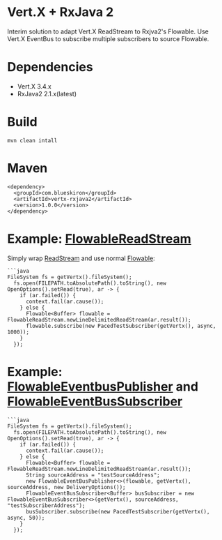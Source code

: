 # Vert.X + RxJava 2
Interim solution to adapt Vert.X ReadStream to Rxjva2's Flowable. Use Vert.X EventBus to subscribe multiple subscribers to source Flowable.

# Dependencies

 * Vert.X 3.4.x
 * RxJava2 2.1.x(latest)

# Build

    mvn clean intall

# Maven
    <dependency>
      <groupId>com.blueskiron</groupId>
      <artifactId>vertx-rxjava2</artifactId>
      <version>1.0.0</version>
    </dependency>

# Example: [FlowableReadStream](https://github.com/jurajzachar/vertx-rxjava2/blob/master/src/main/java/com/blueskiron/vertx/rxjava2/FlowableReadStream.java)
Simply wrap [ReadStream](http://reactivex.io/RxJava/2.x/javadoc/) and use normal [Flowable](http://reactivex.io/RxJava/2.x/javadoc/):

    ```java
    FileSystem fs = getVertx().fileSystem();
      fs.open(FILEPATH.toAbsolutePath().toString(), new OpenOptions().setRead(true), ar -> {
        if (ar.failed()) {
          context.fail(ar.cause());
        } else {
          Flowable<Buffer> flowable = FlowableReadStream.newLineDelimitedReadStream(ar.result());
          flowable.subscribe(new PacedTestSubscriber(getVertx(), async, 1000));
        }
      });

# Example: [FlowableEventbusPublisher](https://github.com/jurajzachar/vertx-rxjava2/blob/master/src/main/java/com/blueskiron/vertx/rxjava2/FlowableEventBusPublisher.java) and [FlowableEventBusSubscriber](https://github.com/jurajzachar/vertx-rxjava2/blob/master/src/main/java/com/blueskiron/vertx/rxjava2/FlowableEventBusSubscriber.java)

    ```java
    FileSystem fs = getVertx().fileSystem();
      fs.open(FILEPATH.toAbsolutePath().toString(), new OpenOptions().setRead(true), ar -> {
        if (ar.failed()) {
          context.fail(ar.cause());
        } else {
          Flowable<Buffer> flowable = FlowableReadStream.newLineDelimitedReadStream(ar.result());
          String sourceAddress = "testSourceAddress";
          new FlowableEventBusPublisher<>(flowable, getVertx(), sourceAddress, new DeliveryOptions());
          FlowableEventBusSubscriber<Buffer> busSubscriber = new FlowableEventBusSubscriber<>(getVertx(), sourceAddress, "testSubscriberAddress");
          busSubscriber.subscribe(new PacedTestSubscriber(getVertx(), async, 50));
        }
      });

